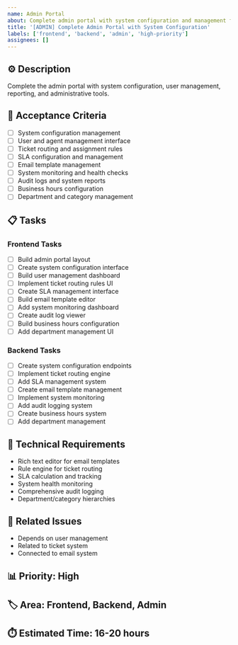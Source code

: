 ```yaml
---
name: Admin Portal
about: Complete admin portal with system configuration and management features
title: '[ADMIN] Complete Admin Portal with System Configuration'
labels: ['frontend', 'backend', 'admin', 'high-priority']
assignees: []
---
```


## ⚙️ Description
Complete the admin portal with system configuration, user management, reporting, and administrative tools.

## 🎯 Acceptance Criteria
- [ ] System configuration management
- [ ] User and agent management interface
- [ ] Ticket routing and assignment rules
- [ ] SLA configuration and management
- [ ] Email template management
- [ ] System monitoring and health checks
- [ ] Audit logs and system reports
- [ ] Business hours configuration
- [ ] Department and category management

## 📋 Tasks

### Frontend Tasks
- [ ] Build admin portal layout
- [ ] Create system configuration interface
- [ ] Build user management dashboard
- [ ] Implement ticket routing rules UI
- [ ] Create SLA management interface
- [ ] Build email template editor
- [ ] Add system monitoring dashboard
- [ ] Create audit log viewer
- [ ] Build business hours configuration
- [ ] Add department management UI

### Backend Tasks
- [ ] Create system configuration endpoints
- [ ] Implement ticket routing engine
- [ ] Add SLA management system
- [ ] Create email template management
- [ ] Implement system monitoring
- [ ] Add audit logging system
- [ ] Create business hours system
- [ ] Add department management

## 🔧 Technical Requirements
- Rich text editor for email templates
- Rule engine for ticket routing
- SLA calculation and tracking
- System health monitoring
- Comprehensive audit logging
- Department/category hierarchies

## 🔗 Related Issues
- Depends on user management
- Related to ticket system
- Connected to email system

## 📊 Priority: High
## 🏷️ Area: Frontend, Backend, Admin
## ⏱️ Estimated Time: 16-20 hours